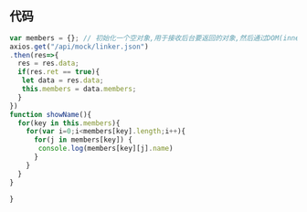 <!--
 * @Author: your name
 * @Date: 2021-11-29 15:23:53
 * @LastEditTime: 2021-12-01 14:34:12
 * @LastEditors: Please set LastEditors
 * @Description: 打开koroFileHeader查看配置 进行设置: https://github.com/OBKoro1/koro1FileHeader/wiki/%E9%85%8D%E7%BD%AE
 * @FilePath: \VuePress\vuepress-starter\docs\fontend\html\html1.md
-->


## 代码
```js
var members = {}; // 初始化一个空对象,用于接收后台要返回的对象,然后通过DOM(innerHTML方式，字符串拼接)操作,将数据内填充到页面中指定的位置,当然下面的是伪代码模拟一下
axios.get("/api/mock/linker.json")
.then(res=>{
  res = res.data;
  if(res.ret == true){
   let data = res.data;
   this.members = data.members;
  }
})
function showName(){
  for(key in this.members){
    for(var i=0;i<members[key].length;i++){
      for(j in members[key]) {
       console.log(members[key][j].name)
      }
    }
  }
}

}
```

